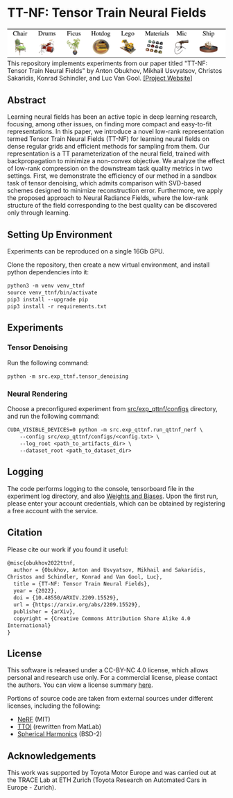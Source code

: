 # TT-NF: Tensor Train Neural Fields
![TTNF teaser](doc/teaser.png)
This repository implements experiments from our paper titled "TT-NF: Tensor Train Neural Fields" by Anton Obukhov, Mikhail Usvyatsov, Christos Sakaridis, Konrad Schindler, and Luc Van Gool. [[Project Website]](https://www.obukhov.ai/ttnf)


## Abstract

Learning neural fields has been an active topic in deep learning research, focusing, among other issues, on finding more compact and easy-to-fit representations.
In this paper, we introduce a novel low-rank representation termed Tensor Train Neural Fields (TT-NF) for learning neural fields on dense regular grids and efficient methods for sampling from them.
Our representation is a TT parameterization of the neural field, trained with backpropagation to minimize a non-convex objective.
We analyze the effect of low-rank compression on the downstream task quality metrics in two settings.
First, we demonstrate the efficiency of our method in a sandbox task of tensor denoising, which admits comparison with SVD-based schemes designed to minimize reconstruction error.
Furthermore, we apply the proposed approach to Neural Radiance Fields, where the low-rank structure of the field corresponding to the best quality can be discovered only through learning. 

## Setting Up Environment

Experiments can be reproduced on a single 16Gb GPU.

Clone the repository, then create a new virtual environment, and install python dependencies into it:
```shell
python3 -m venv venv_ttnf
source venv_ttnf/bin/activate
pip3 install --upgrade pip
pip3 install -r requirements.txt
```

## Experiments

### Tensor Denoising

Run the following command:
```shell
python -m src.exp_ttnf.tensor_denoising
```

### Neural Rendering
Choose a preconfigured experiment from [src/exp_qttnf/configs](src/exp_qttnf/configs) directory, and run the following command:
```shell
CUDA_VISIBLE_DEVICES=0 python -m src.exp_qttnf.run_qttnf_nerf \
    --config src/exp_qttnf/configs/<config.txt> \
    --log_root <path_to_artifacts_dir> \
    --dataset_root <path_to_dataset_dir>
```

## Logging

The code performs logging to the console, tensorboard file in the experiment log directory, and also [Weights and Biases](https://www.wandb.com). Upon the first run, please enter your account credentials, which can be obtained by registering a free account with the service.

## Citation

Please cite our work if you found it useful:

```
@misc{obukhov2022ttnf,
  author = {Obukhov, Anton and Usvyatsov, Mikhail and Sakaridis, Christos and Schindler, Konrad and Van Gool, Luc},
  title = {TT-NF: Tensor Train Neural Fields},
  year = {2022},  
  doi = {10.48550/ARXIV.2209.15529},
  url = {https://arxiv.org/abs/2209.15529},
  publisher = {arXiv},
  copyright = {Creative Commons Attribution Share Alike 4.0 International}
}
```

## License
This software is released under a CC-BY-NC 4.0 license, which allows personal and research use only. 
For a commercial license, please contact the authors. You can view a license summary [here](LICENSE).

Portions of source code are taken from external sources under different licenses, including the following:
- [NeRF](https://github.com/yenchenlin/nerf-pytorch) (MIT)
- [TTOI](https://github.com/Lili-Zheng-stat/TTOI/blob/master/TTOI.m) (rewritten from MatLab) 
- [Spherical Harmonics](https://github.com/sxyu/svox2/blob/master/svox2/utils.py) (BSD-2)

## Acknowledgements
This work was supported by Toyota Motor Europe and was carried out at the TRACE Lab at ETH Zurich (Toyota Research on Automated Cars in Europe - Zurich).
